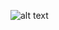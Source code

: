 ![alt text](https://raw.githubusercontent.com/labarro/projeto-integrador-2sem/master/Sprint%201/Modelagem/Conceitual.jpg)
